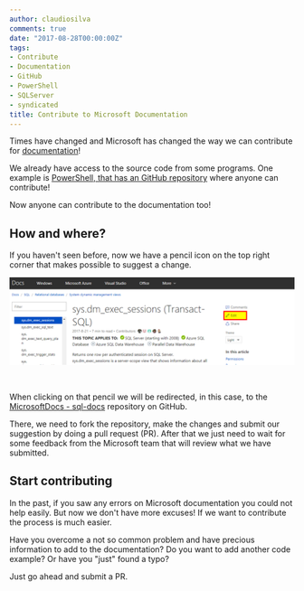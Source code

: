 ```yaml
---
author: claudiosilva
comments: true
date: "2017-08-28T00:00:00Z"
tags:
- Contribute
- Documentation
- GitHub
- PowerShell
- SQLServer
- syndicated
title: Contribute to Microsoft Documentation
---
```

Times have changed and Microsoft has changed the way we can contribute for <a href="https://docs.microsoft.com/en-gb/" target="_blank" rel="noopener">documentation</a>!

We already have access to the source code from some programs. One example is <a href="https://github.com/PowerShell/PowerShell" target="_blank" rel="noopener">PowerShell, that has an GitHub repository</a> where anyone can contribute!

Now anyone can contribute to the documentation too!
<h2>How and where?</h2>
If you haven't seen before, now we have a pencil icon on the top right corner that makes possible to suggest a change.

![feature_image1](/img/2017/08/feature_image1.png)

&nbsp;

When clicking on that pencil we will be redirected, in this case, to the <a href="https://github.com/MicrosoftDocs/sql-docs/" target="_blank" rel="noopener">MicrosoftDocs - sql-docs</a> repository on GitHub.

There, we need to fork the repository, make the changes and submit our suggestion by doing a pull request (PR). After that we just need to wait for some feedback from the Microsoft team that will review what we have submitted.
<h2>Start contributing</h2>
In the past, if you saw any errors on Microsoft documentation you could not help easily. But now we don't have more excuses! If we want to contribute the process is much easier.

Have you overcome a not so common problem and have precious information to add to the documentation? Do you want to add another code example? Or have you "just" found a typo?

Just go ahead and submit a PR.
